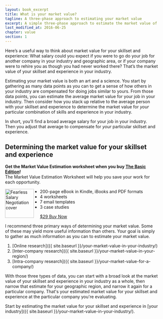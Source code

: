 ```yaml
---
layout: book_excerpt
title: What is your market value?
tagline: A three-phase approach to estimating your market value
excerpt: A simple three-phase approach to estimate the market value of your skillset and experience in your industry, and for a particular company.
last_modified_at: 2016-06-25
chapter: value
section: 1
---
```


Here’s a useful way to think about market value for your skillset and experience: What salary could you expect if you were to go do your job for another company in your industry and geographic area, or if your company were to rehire you as though you had never worked there? That’s the market value of your skillset and experience in your industry. 

Estimating your market value is both an art and a science. You start by gathering as many data points as you can to get a sense of how others in your industry are compensated for doing jobs similar to yours. From those data points, you can estimate the average market value for your job in your industry. Then consider how you stack up relative to the average person with your skillset and experience to determine the market value for *your* particular combination of skills and experience in your industry.

In short, you’ll find a broad average salary for your job in your industry. Then you adjust that average to compensate for *your* particular skillset and experience.

## Determining the market value for your skillset and experience

<div class="ad-box">
	<p class='u-center'>
		<strong>Get the Market Value Estimation worksheet when you buy <a href="/#basic">The Basic Edition</a>!</strong><br>
		The Market Value Estimation Worksheet will help you save your work for each opportunity.
	</p>
	<div style="float: left; margin-right: 20px;" class="hidden-md">
		<a href="{{ site.baseurl }}/"><img src="{{ site.baseurl }}/images/FearlessSalary_noquote_small.jpg" width="95px;" alt="Fearless Salary Negotiation cover"></a>
	</div>
  <ul class="checkbox-list">
    <li class="checkbox-list__item">200-page eBook in Kindle, iBooks and PDF formats</li>
		<li class="checkbox-list__item">4 worksheets</li>
		<li class="checkbox-list__item">7 email templates</li>
		<li class="checkbox-list__item">3 case studies</li>
	</ul>
  <a href="https://gum.co/fearless-salary-basic?wanted=true" class="button button--bright">
    <span class="package__button-price">$29</span>
    <span class="package__button-text">Buy Now</span>
  </a>
	<div style="clear:both;"></div>
</div>

I recommend three primary ways of determining your market value. Some of these may yield more useful information than others. Your goal is simply to gather as much information as you can to estimate your market value.

1. [Online research]({{ site.baseurl }}/your-market-value-in-your-industry/)
2. [Inter-company research]({{ site.baseurl }}/your-market-value-in-your-region/)
3. [Intra-company research]({{ site.baseurl }}/your-market-value-for-a-company/)

With those three types of data, you can start with a broad look at the market value of your skillset and experience in your industry as a whole, then narrow that estimate for your geographic region, and narrow it again for a particular company. That's your estimated market value for your skillset and experience at the particular company you're evaluating.

Start by estimating the market value for your skillset and experience in [your industry]({{ site.baseurl }}/your-market-value-in-your-industry/).